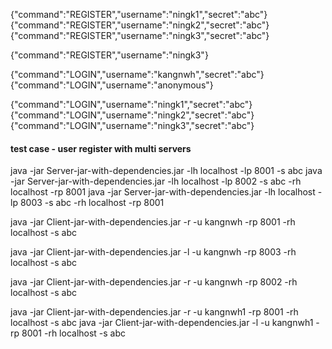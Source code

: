 {"command":"REGISTER","username":"ningk1","secret":"abc"}
{"command":"REGISTER","username":"ningk2","secret":"abc"}
{"command":"REGISTER","username":"ningk3","secret":"abc"}

{"command":"REGISTER","username":"ningk3"}

{"command":"LOGIN","username":"kangnwh","secret":"abc"}
{"command":"LOGIN","username":"anonymous"}

{"command":"LOGIN","username":"ningk1","secret":"abc"}
{"command":"LOGIN","username":"ningk2","secret":"abc"}
{"command":"LOGIN","username":"ningk3","secret":"abc"}


#### test case - user register with multi servers
java -jar Server-jar-with-dependencies.jar -lh localhost -lp 8001 -s abc
java -jar Server-jar-with-dependencies.jar -lh localhost -lp 8002 -s abc -rh localhost -rp 8001
java -jar Server-jar-with-dependencies.jar -lh localhost -lp 8003 -s abc -rh localhost -rp 8001

java -jar Client-jar-with-dependencies.jar -r -u kangnwh -rp 8001 -rh localhost -s abc

java -jar Client-jar-with-dependencies.jar -l -u kangnwh -rp 8003 -rh localhost -s abc

java -jar Client-jar-with-dependencies.jar -r -u kangnwh -rp 8002 -rh localhost -s abc

java -jar Client-jar-with-dependencies.jar -r -u kangnwh1 -rp 8001 -rh localhost -s abc
java -jar Client-jar-with-dependencies.jar -l -u kangnwh1 -rp 8001 -rh localhost -s abc